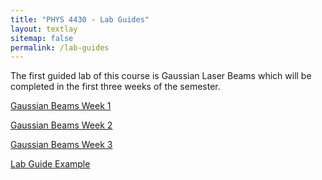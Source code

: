 ```yaml
---
title: "PHYS 4430 - Lab Guides"
layout: textlay
sitemap: false
permalink: /lab-guides
---
```


The first guided lab of this course is Gaussian Laser Beams which will be completed in the first three weeks of the semester. 

[Gaussian Beams Week 1](/PHYS-4430/lab-guides/gaussian-beams-1)

[Gaussian Beams Week 2](gaussian-beams-2)

[Gaussian Beams Week 3](gaussian-beams-3)



[Lab Guide Example](lab-guide-example)
